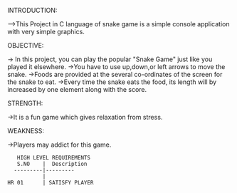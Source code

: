 INTRODUCTION:

-->This Project in C language of snake game is a simple console application with very simple graphics.

 OBJECTIVE:

-> In this project, you can play the popular "Snake Game" just like you played it elsewhere.
->You have to use up,down,or left arrows to move the snake.
->Foods are provided at the several co-ordinates of the screen for the snake to eat. 
->Every time the snake eats the food, its length will by increased by one element along with the score.
 
STRENGTH:

->It is a fun game which gives relaxation from stress.

WEAKNESS:

->Players may addict for this game.

       HIGH LEVEL REQUIREMENTS
       S.NO    |  Description
      ---------|---------
               |
    HR 01      | SATISFY PLAYER
               
